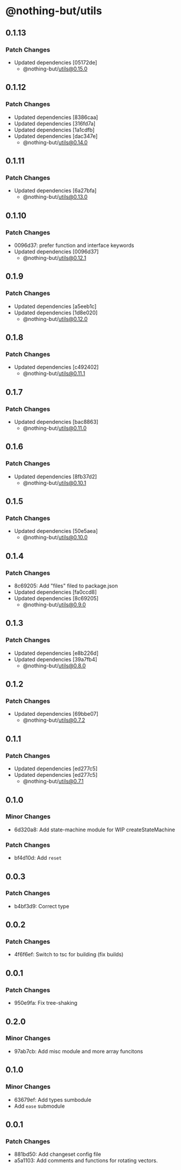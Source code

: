 # @nothing-but/utils

## 0.1.13

### Patch Changes

- Updated dependencies [05172de]
  - @nothing-but/utils@0.15.0

## 0.1.12

### Patch Changes

- Updated dependencies [8386caa]
- Updated dependencies [316fd7a]
- Updated dependencies [1a1cdfb]
- Updated dependencies [dac347e]
  - @nothing-but/utils@0.14.0

## 0.1.11

### Patch Changes

- Updated dependencies [6a27bfa]
  - @nothing-but/utils@0.13.0

## 0.1.10

### Patch Changes

- 0096d37: prefer function and interface keywords
- Updated dependencies [0096d37]
  - @nothing-but/utils@0.12.1

## 0.1.9

### Patch Changes

- Updated dependencies [a5eeb1c]
- Updated dependencies [1d8e020]
  - @nothing-but/utils@0.12.0

## 0.1.8

### Patch Changes

- Updated dependencies [c492402]
  - @nothing-but/utils@0.11.1

## 0.1.7

### Patch Changes

- Updated dependencies [bac8863]
  - @nothing-but/utils@0.11.0

## 0.1.6

### Patch Changes

- Updated dependencies [8fb37d2]
  - @nothing-but/utils@0.10.1

## 0.1.5

### Patch Changes

- Updated dependencies [50e5aea]
  - @nothing-but/utils@0.10.0

## 0.1.4

### Patch Changes

- 8c69205: Add "files" filed to package.json
- Updated dependencies [fa0ccd8]
- Updated dependencies [8c69205]
  - @nothing-but/utils@0.9.0

## 0.1.3

### Patch Changes

- Updated dependencies [e8b226d]
- Updated dependencies [39a7fb4]
  - @nothing-but/utils@0.8.0

## 0.1.2

### Patch Changes

- Updated dependencies [69bbe07]
  - @nothing-but/utils@0.7.2

## 0.1.1

### Patch Changes

- Updated dependencies [ed277c5]
- Updated dependencies [ed277c5]
  - @nothing-but/utils@0.7.1

## 0.1.0

### Minor Changes

- 6d320a8: Add state-machine module for WIP createStateMachine

### Patch Changes

- bf4d10d: Add `reset`

## 0.0.3

### Patch Changes

- b4bf3d9: Correct type

## 0.0.2

### Patch Changes

- 4f6f6ef: Switch to tsc for building (fix builds)

## 0.0.1

### Patch Changes

- 950e9fa: Fix tree-shaking

## 0.2.0

### Minor Changes

- 97ab7cb: Add misc module and more array funcitons

## 0.1.0

### Minor Changes

- 63679ef: Add types sumbodule
- Add `ease` submodule

## 0.0.1

### Patch Changes

- 881bd50: Add changeset config file
- a5a1103: Add comments and functions for rotating vectors.

